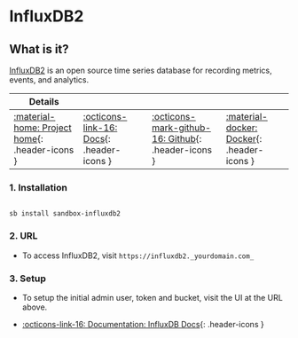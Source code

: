 # InfluxDB2

## What is it?

[InfluxDB2](https://www.influxdata.com/products/influxdb/) is an open source time series database for recording metrics, events, and analytics.

| Details     |             |             |             |
|-------------|-------------|-------------|-------------|
| [:material-home: Project home](https://www.influxdata.com/products/influxdb/){: .header-icons } | [:octicons-link-16: Docs](https://docs.influxdata.com/influxdb/latest/){: .header-icons } | [:octicons-mark-github-16: Github](https://github.com/influxdata/influxdata-docker){: .header-icons } | [:material-docker: Docker](https://hub.docker.com/_/influxdb){: .header-icons }|

### 1. Installation

``` shell

sb install sandbox-influxdb2

```

### 2. URL

- To access InfluxDB2, visit `https://influxdb2._yourdomain.com_`

### 3. Setup

- To setup the initial admin user, token and bucket, visit the UI at the URL above.

- [:octicons-link-16: Documentation: InfluxDB Docs](https://docs.influxdata.com/influxdb/latest/){: .header-icons }

